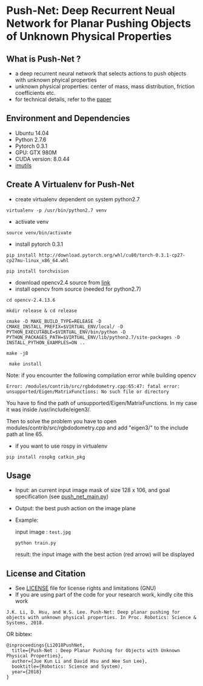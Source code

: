 # Push-Net: Deep Recurrent Neual Network for Planar Pushing Objects of Unknown Physical Properties

## What is Push-Net ?
* a deep recurrent neural network that selects actions to push objects with unknown phyical properties
* unknown physical properties: center of mass, mass distribution, friction coefficients etc.
* for technical details, refer to the [paper](http://motion.comp.nus.edu.sg/wp-content/uploads/2018/06/rss18push.pdf)

## Environment and Dependencies
* Ubuntu 14.04
* Python 2.7.6
* Pytorch 0.3.1
* GPU: GTX 980M
* CUDA version: 8.0.44
* [imutils](https://github.com/jrosebr1/imutils)

## Create A Virtualenv for Push-Net
* create virtualenv dependent on system python2.7

```virtualenv -p /usr/bin/python2.7 venv```

* activate venv

```source venv/bin/activate```

* install pytorch 0.3.1

```pip install http://download.pytorch.org/whl/cu80/torch-0.3.1-cp27-cp27mu-linux_x86_64.whl ```

```pip install torchvision ```

* download opencv2.4 source from [link](https://opencv.org/releases.html)
* install opencv from source (needed for python2.7)

```cd opencv-2.4.13.6```

```mkdir release & cd release```

```cmake -D MAKE_BUILD_TYPE=RELEASE -D CMAKE_INSTALL_PREFIX=$VIRTUAL_ENV/local/ -D PYTHON_EXECUTABLE=$VIRTUAL_ENV/bin/python -D PYTHON_PACKAGES_PATH=$VIRTUAL_ENV/lib/python2.7/site-packages -D INSTALL_PYTHON_EXAMPLES=ON ..```

``` make -j8 ```

``` make install```

Note: if you encounter the following compilation error while building opencv

``` Error: /modules/contrib/src/rgbdodometry.cpp:65:47: fatal error: unsupported/Eigen/MatrixFunctions: No such file or directory ```

You have to find the path of unsupported/Eigen/MatrixFunctions. In my case it was inside /usr/include/eigen3/.

Then to solve the problem you have to open modules/contrib/src/rgbdodometry.cpp and add "eigen3/" to the include path at line 65.

* if you want to use rospy in virtualenv

```pip install rospkg catkin_pkg```


## Usage
* Input: an current input image mask of size 128 x 106, and goal specification (see [push_net_main.py](push_net_main.py))
* Output: the best push action on the image plane
* Example:
  
  input image : ```test.jpg```
  
  ```python train.py```
  
  result: the input image with the best action (red arrow) will be displayed
  

## License and Citation
* See [LICENSE](LICENSE.md) file for license rights and limitations (GNU)
* If you are using part of the code for your research work, kindly cite this work

``` 
J.K. Li, D. Hsu, and W.S. Lee. Push-Net: Deep planar pushing for objects with unknown physical properties. In Proc. Robotics: Science & Systems, 2018.
```
OR bibtex: 

```
@inproceedings{Li2018PushNet,
  title={Push-Net : Deep Planar Pushing for Objects with Unknown Physical Properties},
  author={Jue Kun Li and David Hsu and Wee Sun Lee},
  booktitle={Robotics: Science and System),
  year={2018}
}
```





